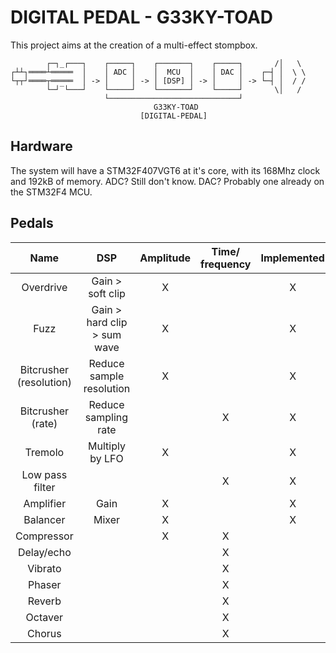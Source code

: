 # DIGITAL PEDAL - G33KY-TOAD
This project aims at the creation of a multi-effect stompbox.
```
        ┌─┐_┌───┐    ┌─────┐    ┌───────┐    ┌─────┐       /│   \
┌┴┴┐════┴═════  │    │ ADC │    │  MCU  │    │ DAC │    ┌─┤ │  \ \
└┬┬┘════┬═════  │ -> │     │ -> │ [DSP] │ -> │     │ -> └─┤ │  / /
        └─┘‾└───┘    └─────┘    └───────┘    └─────┘       \│   /
                     └─────────────────────────────┘
                                G33KY-TOAD
                             [DIGITAL-PEDAL]
```

## Hardware
The system will have a STM32F407VGT6 at it's core, with its 168Mhz clock and 192kB of memory.
ADC? Still don't know.
DAC? Probably one already on the STM32F4 MCU.

## Pedals
|           Name          |             DSP             | Amplitude | Time/ frequency | Implemented |
|:-----------------------:|:---------------------------:|:---------:|:---------------:|:-----------:|
| Overdrive               | Gain > soft clip            |     X     |                 |      X      |
| Fuzz                    | Gain > hard clip > sum wave |     X     |                 |      X      |
| Bitcrusher (resolution) | Reduce sample resolution    |     X     |                 |      X      |
| Bitcrusher (rate)       | Reduce sampling rate        |           |        X        |      X      |
| Tremolo                 | Multiply by LFO             |     X     |                 |      X      |
| Low pass filter         |                             |           |        X        |      X      |
| Amplifier               | Gain                        |     X     |                 |      X      |
| Balancer                | Mixer                       |     X     |                 |      X      |
| Compressor              |                             |     X     |        X        |             |
| Delay/echo              |                             |           |        X        |             |
| Vibrato                 |                             |           |        X        |             |
| Phaser                  |                             |           |        X        |             |
| Reverb                  |                             |           |        X        |             |
| Octaver                 |                             |           |        X        |             |
| Chorus                  |                             |           |        X        |             |
